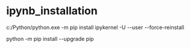 # ipynb_installation

c:/Python/python.exe -m pip install ipykernel -U --user --force-reinstall

python -m pip install --upgrade pip